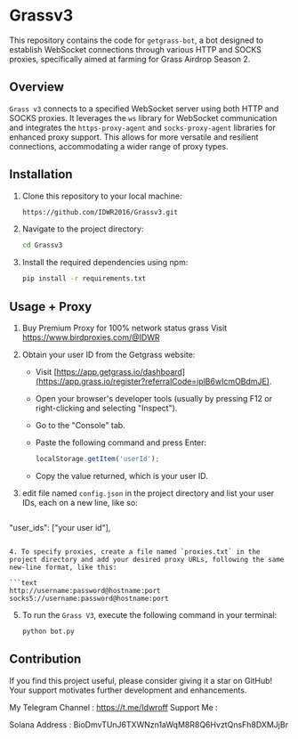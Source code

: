 # Grassv3


This repository contains the code for `getgrass-bot`, a bot designed to establish WebSocket connections through various HTTP and SOCKS proxies, specifically aimed at farming for Grass Airdrop Season 2.

## Overview

`Grass v3` connects to a specified WebSocket server using both HTTP and SOCKS proxies. It leverages the `ws` library for WebSocket communication and integrates the `https-proxy-agent` and `socks-proxy-agent` libraries for enhanced proxy support. This allows for more versatile and resilient connections, accommodating a wider range of proxy types.

## Installation

1. Clone this repository to your local machine:

   ```bash
   https://github.com/IDWR2016/Grassv3.git
   ```

2. Navigate to the project directory:

   ```bash
   cd Grassv3
   ```

3. Install the required dependencies using npm:

   ```bash
   pip install -r requirements.txt
   ```

## Usage + Proxy

1. Buy Premium Proxy for 100% network status grass Visit https://www.birdproxies.com/@IDWR

2. Obtain your user ID from the Getgrass website:

   - Visit [https://app.getgrass.io/dashboard](https://app.grass.io/register?referralCode=iplB6wIcmOBdmJE).
   - Open your browser's developer tools (usually by pressing F12 or right-clicking and selecting "Inspect").
   - Go to the "Console" tab.
   - Paste the following command and press Enter:

     ```javascript
     localStorage.getItem('userId');
     ```

   - Copy the value returned, which is your user ID.


3. edit file named `config.json` in the project directory and list your user IDs, each on a new line, like so:

   ```text
  "user_ids": ["your user id"],
   ```

4. To specify proxies, create a file named `proxies.txt` in the project directory and add your desired proxy URLs, following the same new-line format, like this:

   ```text
   http://username:password@hostname:port
   socks5://username:password@hostname:port
   ```

5. To run the `Grass V3`, execute the following command in your terminal:

   ```bash
   python bot.py
   ```
## Contribution

If you find this project useful, please consider giving it a star on GitHub! Your support motivates further development and enhancements.

My Telegram Channel : https://t.me/Idwroff
Support Me : 

Solana Address : BioDmvTUnJ6TXWNzn1aWqM8R8Q6HvztQnsFh8DXMJjBr
